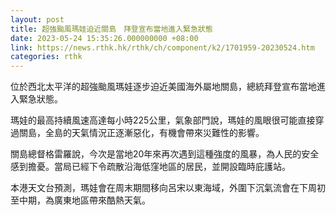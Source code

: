 ```yaml
---
layout: post
title: 超強颱風瑪娃迫近關島　拜登宣布當地進入緊急狀態
date: 2023-05-24 15:35:26.000000000 +08:00
link: https://news.rthk.hk/rthk/ch/component/k2/1701959-20230524.htm
categories: rthk
---
```


位於西北太平洋的超強颱風瑪娃逐步迫近美國海外屬地關島，總統拜登宣布當地進入緊急狀態。

瑪娃的最高持續風速高達每小時225公里，氣象部門說，瑪娃的風眼很可能直接穿過關島，全島的天氣情況正逐漸惡化，有機會帶來災難性的影響。

關島總督格雷羅說，今次是當地20年來再次遇到這種強度的風暴，為人民的安全感到擔憂。當局已經下令疏散沿海低窪地區的居民，並開設臨時庇護站。

本港天文台預測，瑪娃會在周末期間移向呂宋以東海域，外圍下沉氣流會在下周初至中期，為廣東地區帶來酷熱天氣。
